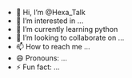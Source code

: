 - 👋 Hi, I’m @Hexa_Talk
- 👀 I’m interested in ...
- 🌱 I’m currently learning python 
- 💞️ I’m looking to collaborate on ...
- 📫 How to reach me ...
- 😄 Pronouns: ...
- ⚡ Fun fact: ...

<!---
HexaTalkMain/HexaTalkMain is a ✨ special ✨ repository because its `README.md` (this file) appears on your GitHub profile.
You can click the Preview link to take a look at your changes.
--->
